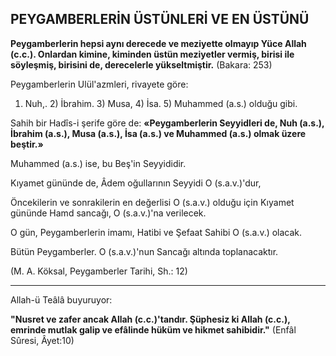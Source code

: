 ## PEYGAMBERLERİN ÜSTÜNLERİ VE EN ÜSTÜNÜ

**Peygamberlerin hepsi aynı derecede ve me­ziyette olmayıp Yüce Allah (c.c.). Onlardan kimine, kiminden üstün meziyetler vermiş, birisi ile söyleşmiş, birisini de, derecelerle yükseltmiş­tir.** (Bakara: 253)

Peygamberlerin Ulül'azmleri, rivayete göre:

1) Nuh,. 2) İbrahim. 3) Musa, 4) İsa. 5) Muhammed (a.s.) olduğu gibi.

Sahih bir Hadîs-i şerife göre de: **«Peygam­berlerin Seyyidleri de, Nuh (a.s.), İbrahim (a.s.), Musa (a.s.), İsa (a.s.) ve Muhammed (a.s.) ol­mak üzere beştir.»**

Muhammed (a.s.) ise, bu Beş'in Seyyididir.

Kıyamet gününde de, Âdem oğullarının Seyyidi O (s.a.v.)'dur,

Öncekilerin ve sonrakilerin en değerlisi O (s.a.v.) olduğu için Kıyamet gününde Hamd sancağı, O (s.a.v.)'na verilecek.

O gün, Peygamberlerin imamı, Hatibi ve Şe­faat Sahibi O (s.a.v.) olacak.

Bütün Peygamberler. O (s.a.v.)'nun Sancağı altında toplanacaktır.

(M. A. Köksal, Peygamberler Tarihi, Sh.: 12)

<hr>

Allah-ü Teâlâ buyuruyor:

**"Nusret ve zafer ancak Allah (c.c.)'tandır. Şüphesiz ki Allah (c.c.), emrinde mutlak galip ve efâlinde hüküm ve hikmet sahibidir."** (Enfâl Sûresi, Âyet:10)
